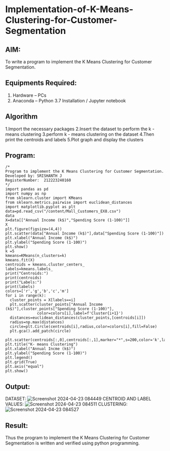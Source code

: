 # Implementation-of-K-Means-Clustering-for-Customer-Segmentation

## AIM:
To write a program to implement the K Means Clustering for Customer Segmentation.

## Equipments Required:
1. Hardware – PCs
2. Anaconda – Python 3.7 Installation / Jupyter notebook

## Algorithm
1.Import the necessary packages
2.Insert the dataset to perform the k - means clustering
3.perform k - means clustering on the dataset
4.Then print the centroids and labels
5.Plot graph and display the clusters
## Program:
```
/*
Program to implement the K Means Clustering for Customer Segmentation.
Developed by: SRISHANTH J
RegisterNumber:  212223240160
*/
import pandas as pd
import numpy as np
from sklearn.cluster import KMeans
from sklearn.metrics.pairwise import euclidean_distances
import matplotlib.pyplot as plt
data=pd.read_csv("/content/Mall_Customers_EX8.csv")
data
X=data[["Annual Income (k$)","Spending Score (1-100)"]]
X
plt.figure(figsize=(4,4))
plt.scatter(data["Annual Income (k$)"],data["Spending Score (1-100)"])
plt.xlabel("Annual Income (k$)")
plt.ylabel("Spending Score (1-100)")
plt.show()
k =5
kmeans=KMeans(n_clusters=k)
kmeans.fit(X)
centroids = kmeans.cluster_centers_
labels=kmeans.labels_
print("Centroids:")
print(centroids)
print("Labels:")
print(labels)
colors=['r','g','b','c','m']
for i in range(k):
  cluster_points = X[labels==i]
  plt.scatter(cluster_points["Annual Income (k$)"],cluster_points["Spending Score (1-100)"],
              color=colors[i],label=f'Cluster{i+1}')
  distances=euclidean_distances(cluster_points,[centroids[i]])
  radius=np.max(distances)
  circle=plt.Circle(centroids[i],radius,color=colors[i],fill=False)
  plt.gca().add_patch(circle)

plt.scatter(centroids[:,0],centroids[:,1],marker="*",s=200,color='k',label='Centroids')
plt.title("K- means Clustering")
plt.xlabel("Annual Incme (k$)")
plt.ylabel("Spending Score (1-100)")
plt.legend()
plt.grid(True)
plt.axis("equal")
plt.show()
```

## Output:
 DATASET:
![Screenshot 2024-04-23 084449](https://github.com/srishanth2006/Implementation-of-K-Means-Clustering-for-Customer-Segmentation/assets/150319470/c48e0966-9471-4497-a7c9-a17809588a77)
CENTROID AND LABEL VALUES:
![Screenshot 2024-04-23 084511](https://github.com/srishanth2006/Implementation-of-K-Means-Clustering-for-Customer-Segmentation/assets/150319470/ef769f22-0346-4c85-911a-a11b88719299)
CLUSTERING:
![Screenshot 2024-04-23 084527](https://github.com/srishanth2006/Implementation-of-K-Means-Clustering-for-Customer-Segmentation/assets/150319470/80e97e88-c784-4158-ba7f-20ae8ed85141)

## Result:
Thus the program to implement the K Means Clustering for Customer Segmentation is written and verified using python programming.
